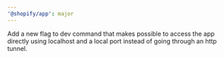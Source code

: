 ```yaml
---
'@shopify/app': major
---
```


Add a new flag to dev command that makes possible to access the app directly using localhost and a local port instead of going through an http tunnel.
